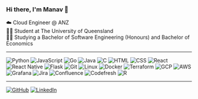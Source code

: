 ### Hi there, I'm Manav 👋

☁️ Cloud Engineer @ ANZ<br/>
🧑‍🎓 Student at The University of Queensland<br/>
🧑‍💻 Studying a Bachelor of Software Engineering (Honours) and Bachelor of Economics<br/>

---
![Python](https://img.shields.io/badge/python-3670A0?style=for-the-badge&logo=python&logoColor=ffdd54)
![JavaScript](https://img.shields.io/badge/javascript-%23323330.svg?style=for-the-badge&logo=javascript&logoColor=%23F7DF1E)
![Go](https://img.shields.io/badge/go-%2300ADD8.svg?style=for-the-badge&logo=go&logoColor=white)
![Java](https://img.shields.io/badge/java-%23ED8B00.svg?style=for-the-badge&logo=openjdk&logoColor=white)
![C](https://img.shields.io/badge/c-%2300599C.svg?style=for-the-badge&logo=c&logoColor=white)
![HTML](https://img.shields.io/badge/HTML-%23E34F26.svg?style=for-the-badge&logo=html5&logoColor=white)
![CSS](https://img.shields.io/badge/CSS-%231572B6.svg?style=for-the-badge&logo=css3&logoColor=white)
![React](https://img.shields.io/badge/React-%2300D8FF.svg?style=for-the-badge&logo=react&logoColor=white)
![React Native](https://img.shields.io/badge/React_Native-%2361DAFB.svg?style=for-the-badge&logo=react&logoColor=black)
![Flask](https://img.shields.io/badge/Flask-%23000C22.svg?style=for-the-badge&logo=flask&logoColor=white)
![Git](https://img.shields.io/badge/Git-%23F1502F.svg?style=for-the-badge&logo=git&logoColor=white)
![Linux](https://img.shields.io/badge/Linux-%23FCC624.svg?style=for-the-badge&logo=linux&logoColor=black)
![Docker](https://img.shields.io/badge/Docker-%232496ED.svg?style=for-the-badge&logo=docker&logoColor=white)
![Terraform](https://img.shields.io/badge/Terraform-%23623E3D.svg?style=for-the-badge&logo=terraform&logoColor=white)
![GCP](https://img.shields.io/badge/GCP-%234285F4.svg?style=for-the-badge&logo=googlecloud&logoColor=white)
![AWS](https://img.shields.io/badge/AWS-%23232F3E.svg?style=for-the-badge&logo=amazonaws&logoColor=white)
![Grafana](https://img.shields.io/badge/Grafana-%23F46800.svg?style=for-the-badge&logo=grafana&logoColor=white)
![Jira](https://img.shields.io/badge/Jira-%23000000.svg?style=for-the-badge&logo=jira&logoColor=white)
![Confluence](https://img.shields.io/badge/Confluence-%23000000.svg?style=for-the-badge&logo=confluence&logoColor=white)
![Codefresh](https://img.shields.io/badge/Codefresh-%23000D48.svg?style=for-the-badge&logo=codefresh&logoColor=white)
![R](https://img.shields.io/badge/R-%23276DC3.svg?style=for-the-badge&logo=r&logoColor=white)

--- 
[![GitHub](https://img.shields.io/badge/github-%23121011.svg?style=for-the-badge&logo=github&logoColor=white)](https://github.com/ManavTriv)
[![LinkedIn](https://img.shields.io/badge/linkedin-%230077B5.svg?style=for-the-badge&logo=linkedin&logoColor=white)](https://au.linkedin.com/in/manav-trivedi-691688296)
